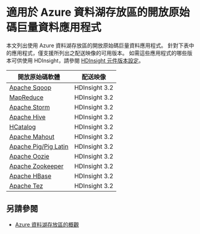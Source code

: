 <properties 
   pageTitle="與資料湖存放區相容的巨量資料應用程式 |Azure" 
   description="使用 Azure 資料湖存放區的開放原始碼應用程式清單" 
   services="data-lake-store" 
   documentationCenter="" 
   authors="nitinme" 
   manager="paulettm" 
   editor="cgronlun"/>

<tags
   ms.service="data-lake-store"
   ms.devlang="na"
   ms.topic="article"
   ms.tgt_pltfrm="na"
   ms.workload="big-data" 
   ms.date="10/28/2015"
   ms.author="nitinme"/>


# 適用於 Azure 資料湖存放區的開放原始碼巨量資料應用程式

本文列出使用 Azure 資料湖存放區的開放原始碼巨量資料應用程式。 針對下表中的應用程式，僅支援所列出之配送映像的可用版本。 如需這些應用程式的哪些版本可供使用 HDInsight，請參閱 [HDInsight 元件版本設定](/hdinsight/hdinsight-component-versioning.md)。


| 開放原始碼軟體| 配送映像|
|----------------------|---------------------------------|
| [Apache Sqoop](http://sqoop.apache.org/)| HDInsight 3.2|
| [MapReduce](http://hadoop.apache.org/docs/r1.0.4/mapred_tutorial.html)| HDInsight 3.2|
| [Apache Storm](https://storm.apache.org/)| HDInsight 3.2|
| [Apache Hive](http://hive.apache.org/)| HDInsight 3.2|
| [HCatalog](https://cwiki.apache.org/confluence/display/Hive/HCatalog)| HDInsight 3.2|
| [Apache Mahout](http://mahout.apache.org/)| HDInsight 3.2|
| [Apache Pig/Pig Latin](http://pig.apache.org/)| HDInsight 3.2|
| [Apache Oozie](http://oozie.apache.org/)| HDInsight 3.2|
| [Apache Zookeeper](http://zookeeper.apache.org/)| HDInsight 3.2|
| [Apache HBase](http://hbase.apache.org/)| HDInsight 3.2|
| [Apache Tez](http://tez.apache.org/)| HDInsight 3.2|


## 另請參閱

- [Azure 資料湖存放區的概觀](data-lake-store-overview.md)






